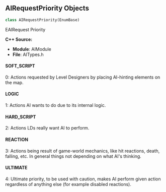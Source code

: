 ## AIRequestPriority Objects

```python
class AIRequestPriority(EnumBase)
```

EAIRequest Priority

**C++ Source:**

- **Module**: AIModule
- **File**: AITypes.h

<a id="unreal.AIRequestPriority.SOFT_SCRIPT"></a>

#### SOFT_SCRIPT

0: Actions requested by Level Designers by placing AI-hinting elements on the map.

<a id="unreal.AIRequestPriority.LOGIC"></a>

#### LOGIC

1: Actions AI wants to do due to its internal logic.

<a id="unreal.AIRequestPriority.HARD_SCRIPT"></a>

#### HARD_SCRIPT

2: Actions LDs really want AI to perform.

<a id="unreal.AIRequestPriority.REACTION"></a>

#### REACTION

3: Actions being result of game-world mechanics, like hit reactions, death, falling, etc. In general things not depending on what AI's thinking.

<a id="unreal.AIRequestPriority.ULTIMATE"></a>

#### ULTIMATE

4: Ultimate priority, to be used with caution, makes AI perform given action regardless of anything else (for example disabled reactions).

<a id="unreal.PawnActionResult"></a>